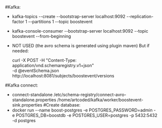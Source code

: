#Kafka:
- kafka-topics --create --bootstrap-server localhost:9092 --replication-factor 1 --partitions 1 --topic boostevent
- kafka-console-consumer --bootstrap-server localhost:9092 --topic boostevent --from-beginning
-  NOT USED (the avro schema is generated using plugin maven)
    But if needed:
    
    curl -X POST -H "Content-Type: application/vnd.schemaregistry.v1+json" \
   -d @eventSchema.json \
    http://localhost:8081/subjects/boostevent/versions
    
#Kafka connect:    
-  connect-standalone /etc/schema-registry/connect-avro-standalone.properties /home/artcoded/kafka/worker/boostevent-sink.properties
#Create database:
- docker run --name boost-postgres -e POSTGRES_PASSWORD=admin -e POSTGRES_DB=boostdb -e POSTGRES_USER=postgres -p 5432:5432 -d postgres
